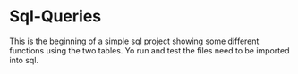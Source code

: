 # Sql-Queries
This is the beginning of a simple sql project showing some different functions using the two tables.
Yo run and test the files need to be imported into sql.
